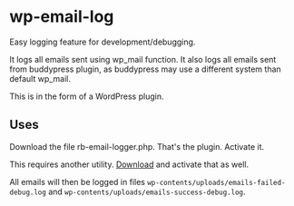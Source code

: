 # wp-email-log
Easy logging feature for development/debugging.

It logs all emails sent using wp_mail function.
It also logs all emails sent from buddypress plugin, as buddypress may use a different system than default wp_mail.

This is in the form of a WordPress plugin.

## Uses
Download the file rb-email-logger.php. That's the plugin. Activate it.

This requires another utility. [Download](https://github.com/ckchaudhary/wp-debug-log) and activate that as well.

All emails will then be logged in files `wp-contents/uploads/emails-failed-debug.log` and `wp-contents/uploads/emails-success-debug.log`.